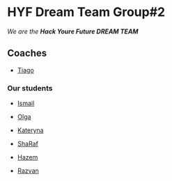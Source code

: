 # HYF Dream Team Group#2

_We are the **Hack Youre Future DREAM TEAM**_



## Coaches

- [Tiago](./tiago.md)

### Our students 


- [Ismail]()

- [Olga](https://github.com/okozmovskaya) 

- [Kateryna]()

- [ShaRaf]()

- [Hazem](hazem.md)

- [Razvan]()
